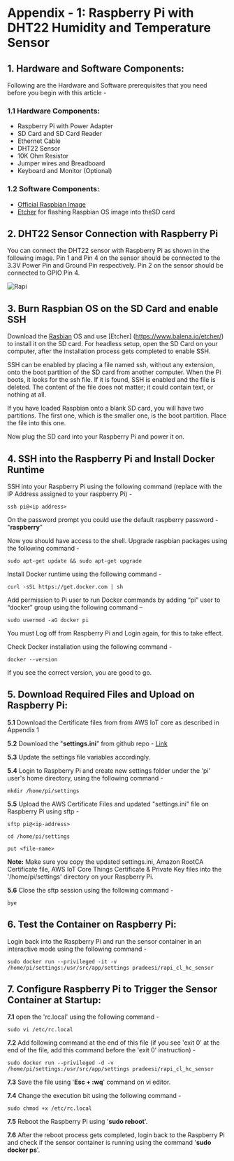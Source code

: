 # Appendix - 1: Raspberry Pi with DHT22 Humidity and Temperature Sensor


## 1. Hardware and Software Components:
Following are the Hardware and Software prerequisites that you need before you begin with this article - 

### 1.1 Hardware Components:
* Raspberry Pi with Power Adapter
* SD Card and SD Card Reader
* Ethernet Cable
* DHT22 Sensor
* 10K Ohm Resistor
* Jumper wires and Breadboard
* Keyboard and Monitor (Optional)

### 1.2 Software Components:
* [Official Raspbian Image](https://www.raspberrypi.org/downloads/raspbian/)
* [Etcher](https://www.balena.io/etcher/) for flashing Raspbian OS image into theSD card

## 2. DHT22 Sensor Connection with Raspberry Pi
You can connect the DHT22 sensor with Raspberry Pi as shown in the following image. Pin 1 and Pin 4 on the sensor should be connected to the 3.3V Power Pin and Ground Pin respectively. Pin 2 on the sensor should be connected to GPIO Pin 4.

![Rapi](https://raw.githubusercontent.com/pradeesi/HybridCloudApp/master/HybridCloudApp/Documentation/images/Rapi_sensor_connection.png)

## 3. Burn Raspbian OS on the SD Card and enable SSH
Download the [Rasbian](https://www.raspberrypi.org/downloads/raspbian/) OS and use [Etcher] (https://www.balena.io/etcher/) to install it on the SD card. For headless setup, open the SD Card on your computer, after the installation process gets completed to enable SSH.

SSH can be enabled by placing a file named ssh, without any extension, onto the boot partition of the SD card from another computer. When the Pi boots, it looks for the ssh file. If it is found, SSH is enabled and the file is deleted. The content of the file does not matter; it could contain text, or nothing at all.

If you have loaded Raspbian onto a blank SD card, you will have two partitions. The first one, which is the smaller one, is the boot partition. Place the file into this one.

Now plug the SD card into your Raspberry Pi and power it on.

## 4. SSH into the Raspberry Pi and Install Docker Runtime
SSH into your Raspberry Pi using the following command (replace <ip-address> with the IP Address assigned to your raspberry Pi) -

	ssh pi@<ip address>
	
On the password prompt you could use the default raspberry password - "**raspberry**"

Now you should have access to the shell. Upgrade raspbian packages using the following command - 

	sudo apt-get update && sudo apt-get upgrade
	
Install Docker runtime using the following command -

	curl -sSL https://get.docker.com | sh
	
Add permission to Pi user to run Docker commands by adding “pi” user to “docker” group using the following command –

	sudo usermod -aG docker pi
	
You must Log off from Raspberry Pi and Login again, for this to take effect.

Check Docker installation using the following command -

	docker --version

If you see the correct version, you are good to go.

## 5. Download Required Files and Upload on Raspberry Pi:

**5.1** Download the Certificate files from from AWS IoT core as described in Appendix 1

**5.2** Download the "**settings.ini**" from github repo - [Link](https://github.com/pradeesi/HybridCloudApp/blob/master/HybridCloudApp/RaspberryPi/settings.ini)

**5.3** Update the settings file variables accordingly.

**5.4** Login to Raspberry Pi and create new settings folder under the 'pi' user's home directory, using the following command - 

	mkdir /home/pi/settings
	
**5.5** Upload the AWS Certificate Files and updated "settings.ini" file on Raspberry Pi using sftp -

	sftp pi@<ip-address>

	cd /home/pi/settings

	put <file-name>
	
**Note:** Make sure you copy the updated settings.ini, Amazon RootCA Certificate file, AWS IoT Core Things Certificate & Private Key files into the '/home/pi/settings' directory on your Raspberry Pi.

**5.6** Close the sftp session using the following command -

	bye

## 6. Test the Container on Raspberry Pi:

Login back into the Raspberry Pi and run the sensor container in an interactive mode using the following command -

	sudo docker run --privileged -it -v /home/pi/settings:/usr/src/app/settings pradeesi/rapi_cl_hc_sensor


## 7. Configure Raspberry Pi to Trigger the Sensor Container at Startup:
**7.1** open the 'rc.local' using the following command -

	sudo vi /etc/rc.local
	
**7.2** Add following command at the end of this file (if you see 'exit 0' at the end of the file, add this command before the 'exit 0' instruction) - 

	sudo docker run --privileged -d -v /home/pi/settings:/usr/src/app/settings pradeesi/rapi_cl_hc_sensor
	
**7.3** Save the file using '**Esc + :wq**' command on vi editor.

**7.4** Change the execution bit using the following command -

	sudo chmod +x /etc/rc.local

**7.5** Reboot the Raspberry Pi using '**sudo reboot**'. 

**7.6** After the reboot process gets completed, login back to the Raspberry Pi and check if the sensor container is running using the command '**sudo docker ps**'.








